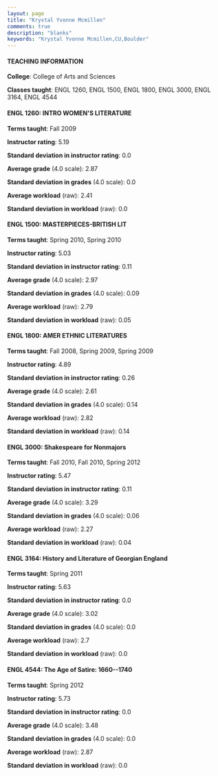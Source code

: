 ```yaml
---
layout: page
title: "Krystal Yvonne Mcmillen" 
comments: true
description: "blanks"
keywords: "Krystal Yvonne Mcmillen,CU,Boulder"
---
```

<head>
<script src="https://ajax.googleapis.com/ajax/libs/jquery/2.1.3/jquery.min.js"></script>
<script src="https://dl.dropboxusercontent.com/s/pc42nxpaw1ea4o9/highcharts.js?dl=0"></script>
<!-- <script src="../assets/js/highcharts.js"></script> -->
<style type="text/css">@font-face {
	font-family: "Bebas Neue";
	src: url(https://www.filehosting.org/file/details/544349/BebasNeue Regular.otf) format("opentype");
	}
	h1.Bebas { 
		font-family: "Bebas Neue", Verdana, Tahoma;
	}
</style>
</head>
	   
#### TEACHING INFORMATION

**College**: College of Arts and Sciences

**Classes taught**: ENGL 1260, ENGL 1500, ENGL 1800, ENGL 3000, ENGL 3164, ENGL 4544

#### ENGL 1260: INTRO WOMEN'S LITERATURE

**Terms taught**: Fall 2009

**Instructor rating**: 5.19

**Standard deviation in instructor rating**: 0.0

**Average grade** (4.0 scale): 2.87

**Standard deviation in grades** (4.0 scale): 0.0

**Average workload** (raw): 2.41

**Standard deviation in workload** (raw): 0.0

#### ENGL 1500: MASTERPIECES-BRITISH LIT

**Terms taught**: Spring 2010, Spring 2010

**Instructor rating**: 5.03

**Standard deviation in instructor rating**: 0.11

**Average grade** (4.0 scale): 2.97

**Standard deviation in grades** (4.0 scale): 0.09

**Average workload** (raw): 2.79

**Standard deviation in workload** (raw): 0.05

#### ENGL 1800: AMER ETHNIC LITERATURES

**Terms taught**: Fall 2008, Spring 2009, Spring 2009

**Instructor rating**: 4.89

**Standard deviation in instructor rating**: 0.26

**Average grade** (4.0 scale): 2.61

**Standard deviation in grades** (4.0 scale): 0.14

**Average workload** (raw): 2.82

**Standard deviation in workload** (raw): 0.14

#### ENGL 3000: Shakespeare for Nonmajors

**Terms taught**: Fall 2010, Fall 2010, Spring 2012

**Instructor rating**: 5.47

**Standard deviation in instructor rating**: 0.11

**Average grade** (4.0 scale): 3.29

**Standard deviation in grades** (4.0 scale): 0.06

**Average workload** (raw): 2.27

**Standard deviation in workload** (raw): 0.04

#### ENGL 3164: History and Literature of Georgian England

**Terms taught**: Spring 2011

**Instructor rating**: 5.63

**Standard deviation in instructor rating**: 0.0

**Average grade** (4.0 scale): 3.02

**Standard deviation in grades** (4.0 scale): 0.0

**Average workload** (raw): 2.7

**Standard deviation in workload** (raw): 0.0

#### ENGL 4544: The Age of Satire: 1660--1740

**Terms taught**: Spring 2012

**Instructor rating**: 5.73

**Standard deviation in instructor rating**: 0.0

**Average grade** (4.0 scale): 3.48

**Standard deviation in grades** (4.0 scale): 0.0

**Average workload** (raw): 2.87

**Standard deviation in workload** (raw): 0.0


